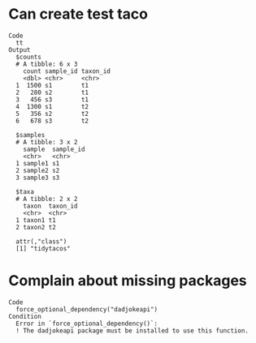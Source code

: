 # Can create test taco

    Code
      tt
    Output
      $counts
      # A tibble: 6 x 3
        count sample_id taxon_id
        <dbl> <chr>     <chr>   
      1  1500 s1        t1      
      2   280 s2        t1      
      3   456 s3        t1      
      4  1300 s1        t2      
      5   356 s2        t2      
      6   678 s3        t2      
      
      $samples
      # A tibble: 3 x 2
        sample  sample_id
        <chr>   <chr>    
      1 sample1 s1       
      2 sample2 s2       
      3 sample3 s3       
      
      $taxa
      # A tibble: 2 x 2
        taxon  taxon_id
        <chr>  <chr>   
      1 taxon1 t1      
      2 taxon2 t2      
      
      attr(,"class")
      [1] "tidytacos"

# Complain about missing packages

    Code
      force_optional_dependency("dadjokeapi")
    Condition
      Error in `force_optional_dependency()`:
      ! The dadjokeapi package must be installed to use this function. 

